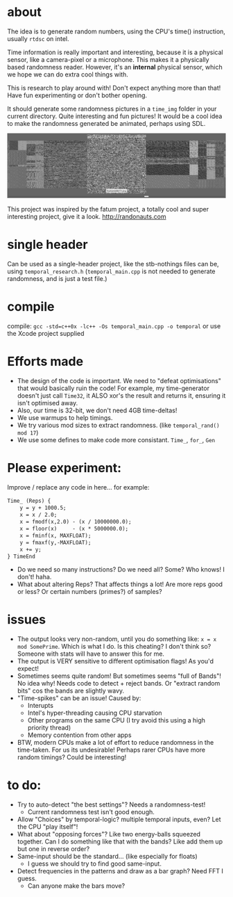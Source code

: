 
# about

The idea is to generate random numbers, using the CPU's time() instruction, usually `rtdsc` on intel.

Time information is really important and interesting, because it is a physical sensor, like a camera-pixel or a microphone. This makes it a physically based randomness reader. However, it's an **internal** physical sensor, which we hope we can do extra cool things with.

This is research to play around with! Don't expect anything more than that! Have fun experimenting or don't bother opening.

It should generate some randomness pictures in a `time_img` folder in your current directory. Quite interesting and fun pictures! It would be a cool idea to make the randomness generated be animated, perhaps using SDL.

![Temporal Randomness](screenshot.png)

This project was inspired by the fatum project, a totally cool and super interesting project, give it a look. http://randonauts.com


# single header    
Can be used as a single-header project, like the stb-nothings files can be, using `temporal_research.h` (`temporal_main.cpp` is not needed to generate randomness, and is just a test file.)
    

# compile

compile: `gcc -std=c++0x -lc++ -Os temporal_main.cpp -o temporal`
or use the Xcode project supplied



# Efforts made

* The design of the code is important. We need to "defeat optimisations" that would basically ruin the code! For example, my time-generator doesn't just call `Time32`, it ALSO xor's the result and returns it, ensuring it isn't optimised away.
* Also, our time is 32-bit, we don't need 4GB time-deltas!
* We use warmups to help timings.
* We try various mod sizes to extract randomness. (like `temporal_rand() mod 17`)
* We use some defines to make code more consistant. `Time_`, `for_`, `Gen`
    

# Please experiment:
Improve / replace any code in here... for example:

    Time_ (Reps) {
        y = y + 1000.5;
        x = x / 2.0;
        x = fmodf(x,2.0) - (x / 10000000.0);
        x = floor(x)     - (x * 5000000.0);
        x = fminf(x, MAXFLOAT);
        y = fmaxf(y,-MAXFLOAT);
        x += y;
    } TimeEnd

* Do we need so many instructions? Do we need all? Some? Who knows! I don't! haha.
* What about altering Reps? That affects things a lot! Are more reps good or less? Or certain numbers (primes?) of samples?


# issues
* The output looks very non-random, until you do something like: `x = x mod SomePrime`. Which is what I do. Is this cheating? I don't think so? Someone with stats will have to answer this for me.
* The output is VERY sensitive to different optimisation flags! As you'd expect!
* Sometimes seems quite random! But sometimes seems "full of Bands"! No idea why! Needs code to detect + reject bands. Or "extract random bits" cos the bands are slightly wavy.
* "Time-spikes" can be an issue! Caused by:
    * Interupts
    * Intel's hyper-threading causing CPU starvation
    * Other programs on the same CPU (I try avoid this using a high priority thread)
    * Memory contention from other apps
* BTW, modern CPUs make a lot of effort to reduce randomness in the time-taken. For us its undesirable! Perhaps rarer CPUs have more random timings? Could be interesting!
    


# to do:
* Try to auto-detect "the best settings"? Needs a randomness-test!
    * Current randomness test isn't good enough.
* Allow "Choices" by temporal-logic? multiple temporal inputs, even? Let the CPU "play itself"!
* What about "opposing forces"? Like two energy-balls squeezed together. Can I do something like that with the bands? Like add them up but one in reverse order?
* Same-input should be the standard... (like especially for floats)
    * I guess we should try to find good same-input.
* Detect frequencies in the patterns and draw as a bar graph? Need FFT I guess.
    * Can anyone make the bars move?
